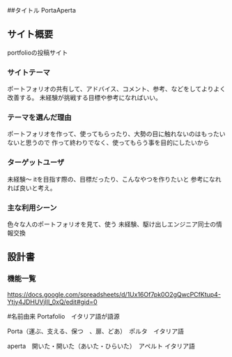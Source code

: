 ##タイトル
PortaAperta

## サイト概要
portfolioの投稿サイト

### サイトテーマ
ポートフォリオの共有して、アドバイス、コメント、参考、などをしてよりよく改善する。
未経験が挑戦する目標や参考になればいい。

### テーマを選んだ理由
ポートフォリオを作って、使ってもらったり、大勢の目に触れないのはもったいないと思うので
作って終わりでなく、使ってもらう事を目的にしたいから
### ターゲットユーザ
未経験〜
itを目指す際の、目標だったり、こんなやつを作りたいと
参考になれれば良いと考え。

### 主な利用シーン
色々な人のポートフォリオを見て、使う
未経験、駆け出しエンジニア同士の情報交換
## 設計書

### 機能一覧
https://docs.google.com/spreadsheets/d/1Ux16Of7pk0O2gQwcPCfKtup4-Ytjy4JDHUVjIll_0xQ/edit#gid=0


#名前由来
Portafolio　イタリア語が語源

Porta（運ぶ、支える、保つ　、扉、どあ）　ポルタ　イタリア語

aperta　開いた・開いた（あいた・ひらいた）　アペルト イタリア語
